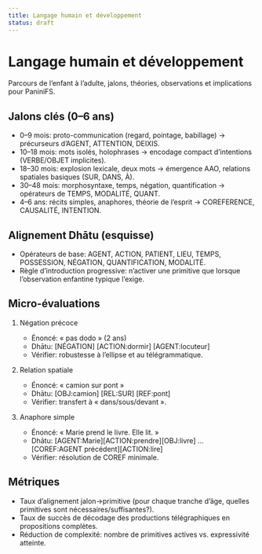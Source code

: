 ```yaml
---
title: Langage humain et développement
status: draft
---
```


# Langage humain et développement

Parcours de l’enfant à l’adulte, jalons, théories, observations et implications pour PaniniFS.

## Jalons clés (0–6 ans)

- 0–9 mois: proto-communication (regard, pointage, babillage) → précurseurs d’AGENT, ATTENTION, DEIXIS.
- 10–18 mois: mots isolés, holophrases → encodage compact d’intentions (VERBE/OBJET implicites).
- 18–30 mois: explosion lexicale, deux mots → émergence AAO, relations spatiales basiques (SUR, DANS, À).
- 30–48 mois: morphosyntaxe, temps, négation, quantification → opérateurs de TEMPS, MODALITÉ, QUANT.
- 4–6 ans: récits simples, anaphores, théorie de l’esprit → COREFERENCE, CAUSALITÉ, INTENTION.

## Alignement Dhātu (esquisse)

- Opérateurs de base: AGENT, ACTION, PATIENT, LIEU, TEMPS, POSSESSION, NÉGATION, QUANTIFICATION, MODALITÉ.
- Règle d’introduction progressive: n’activer une primitive que lorsque l’observation enfantine typique l’exige.

## Micro-évaluations

1) Négation précoce
	- Énoncé: « pas dodo » (2 ans)
	- Dhātu: [NÉGATION] [ACTION:dormir] [AGENT:locuteur]
	- Vérifier: robustesse à l’ellipse et au télégrammatique.

2) Relation spatiale
	- Énoncé: « camion sur pont »
	- Dhātu: [OBJ:camion] [REL:SUR] [REF:pont]
	- Vérifier: transfert à « dans/sous/devant ».

3) Anaphore simple
	- Énoncé: « Marie prend le livre. Elle lit. »
	- Dhātu: [AGENT:Marie][ACTION:prendre][OBJ:livre] … [COREF:AGENT précédent][ACTION:lire]
	- Vérifier: résolution de COREF minimale.

## Métriques

- Taux d’alignement jalon→primitive (pour chaque tranche d’âge, quelles primitives sont nécessaires/suffisantes?).
- Taux de succès de décodage des productions télégraphiques en propositions complètes.
- Réduction de complexité: nombre de primitives actives vs. expressivité atteinte.
